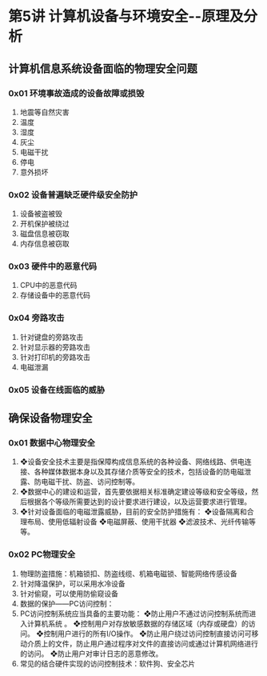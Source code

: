 # 第5讲 计算机设备与环境安全--原理及分析

## 计算机信息系统设备面临的物理安全问题

### 0x01 环境事故造成的设备故障或损毁

1. 地震等自然灾害
2. 温度
3. 湿度
4. 灰尘
5. 电磁干扰
6. 停电
7. 意外损坏

### 0x02 设备普遍缺乏硬件级安全防护

1. 设备被盗被毁
2. 开机保护被绕过
3. 磁盘信息被窃取
4. 内存信息被窃取

### 0x03 硬件中的恶意代码

1. CPU中的恶意代码
2. 存储设备中的恶意代码

### 0x04 旁路攻击

1. 针对键盘的旁路攻击
2. 针对显示器的旁路攻击
3. 针对打印机的旁路攻击
4. 电磁泄漏

### 0x05 设备在线面临的威胁

## 确保设备物理安全

### 0x01 数据中心物理安全

1. ❖设备安全技术主要是指保障构成信息系统的各种设备、网络线路、供电连接、各种媒体数据本身以及其存储介质等安全的技术，包括设备的防电磁泄露、防电磁干扰、防盗、访问控制等。 
2. ❖数据中心的建设和运营，首先要依据相关标准确定建设等级和安全等级，然后根据各个等级所需要达到的设计要求进行建设，以及运营要求进行管理。
3. ❖针对设备面临的电磁泄露威胁，目前的安全防护措施有： ❖设备隔离和合理布局、使用低辐射设备 ❖电磁屏蔽、使用干扰器 ❖滤波技术、光纤传输等等。

### 0x02 PC物理安全

1. 物理防盗措施：机箱锁扣、防盗线缆、机箱电磁锁、智能网络传感设备
2. 针对降温保护，可以采用水冷设备 
3. 针对偷窥，可以使用防偷窥设备
4. 数据的保护——PC访问控制：
5. PC访问控制系统应当具备的主要功能：  ❖防止用户不通过访问控制系统而进入计算机系统 。  ❖控制用户对存放敏感数据的存储区域（内存或硬盘）的访问。  ❖控制用户进行的所有I/O操作。  ❖防止用户绕过访问控制直接访问可移动介质上的文件，防止用户通过程序对文件的直接访问或通过计算机网络进行的访问。  ❖防止用户对审计日志的恶意修改。
6. 常见的结合硬件实现的访问控制技术：软件狗、安全芯片

